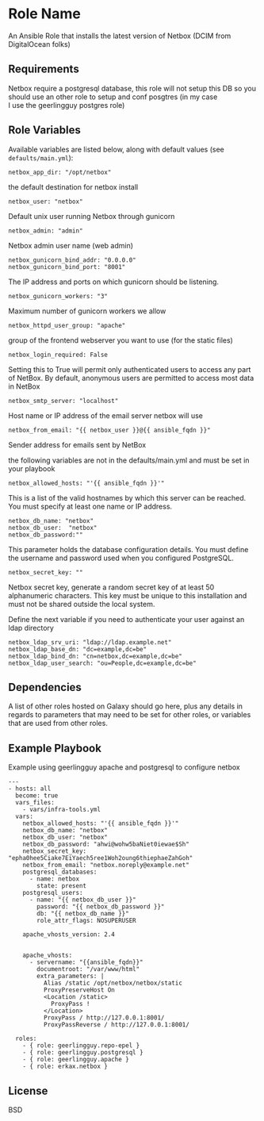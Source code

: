 Role Name
=========

An Ansible Role that installs the latest version of Netbox 
(DCIM from DigitalOcean folks)

Requirements
------------

Netbox require a postgresql database, this role will not setup this DB
so you should use an other role to setup and conf posgtres (in my case  
I use the geerlingguy postgres role)

Role Variables
--------------


Available variables are listed below, along with default values (see `defaults/main.yml`):

	netbox_app_dir: "/opt/netbox"
	
the default destination for netbox install


	netbox_user: "netbox"
	
Default unix user running Netbox through gunicorn


	netbox_admin: "admin"

Netbox admin user name (web admin)


	netbox_gunicorn_bind_addr: "0.0.0.0"
	netbox_gunicorn_bind_port: "8001"
	
The IP address and ports on which gunicorn should be listening.

	netbox_gunicorn_workers: "3"
	
Maximum number of gunicorn workers we allow

	netbox_httpd_user_group: "apache"
	
group of the frontend webserver you want to use (for the static files)


	netbox_login_required: False

Setting this to True will permit only authenticated users to access any 
part of NetBox. By default, anonymous users are permitted to access most 
data in NetBox

	netbox_smtp_server: "localhost"
	
Host name or IP address of the email server netbox will use


	netbox_from_email: "{{ netbox_user }}@{{ ansible_fqdn }}"
	
Sender address for emails sent by NetBox



the following variables are not in the defaults/main.yml and must be 
set in your playbook

	netbox_allowed_hosts: "'{{ ansible_fqdn }}'"
	
This is a list of the valid hostnames by which this server can be reached.
You must specify at least one name or IP address.


    netbox_db_name: "netbox"
    netbox_db_user:  "netbox"
    netbox_db_password:""
    
This parameter holds the database configuration details. You must define 
the username and password used when you configured PostgreSQL.

    netbox_secret_key: ""

Netbox secret key, generate a random secret key of at least 50 
alphanumeric characters. This key must be unique to this installation 
and must not be shared outside the local system.
  
  
Define the next variable if you need to authenticate your user against 
an ldap directory

    netbox_ldap_srv_uri: "ldap://ldap.example.net"
    netbox_ldap_base_dn: "dc=example,dc=be"
    netbox_ldap_bind_dn: "cn=netbox,dc=example,dc=be"
    netbox_ldap_user_search: "ou=People,dc=example,dc=be"

Dependencies
------------

A list of other roles hosted on Galaxy should go here, plus any details 
in regards to parameters that may need to be set for other roles, or 
variables that are used from other roles.

Example Playbook
----------------

Example using geerlingguy apache and postgresql to configure netbox

	---
	- hosts: all
	  become: true
	  vars_files:
		- vars/infra-tools.yml
	  vars:
		netbox_allowed_hosts: "'{{ ansible_fqdn }}'"
		netbox_db_name: "netbox"
		netbox_db_user: "netbox"
		netbox_db_password: "ahwi@wohw5baNiet0iewae$Sh"
		netbox_secret_key: "epha0hee5Ciake7EiYaech5ree1Woh2oung6thiephaeZahGoh"
		netbox_from_email: "netbox.noreply@example.net"
		postgresql_databases:
		  - name: netbox
			state: present
		postgresql_users:
		  - name: "{{ netbox_db_user }}"
			password: "{{ netbox_db_password }}"
			db: "{{ netbox_db_name }}"
			role_attr_flags: NOSUPERUSER

		apache_vhosts_version: 2.4
			 

		apache_vhosts:
		  - servername: "{{ansible_fqdn}}"
			documentroot: "/var/www/html"
			extra_parameters: |
			  Alias /static /opt/netbox/netbox/static
			  ProxyPreserveHost On
			  <Location /static>
				ProxyPass !
			  </Location>
			  ProxyPass / http://127.0.0.1:8001/
			  ProxyPassReverse / http://127.0.0.1:8001/

	  roles:
		- { role: geerlingguy.repo-epel }
		- { role: geerlingguy.postgresql }
		- { role: geerlingguy.apache }
		- { role: erkax.netbox }


License
-------

BSD

